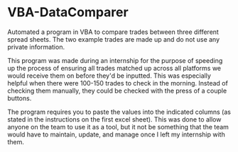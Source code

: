 # VBA-DataComparer
Automated a program in VBA to compare trades between three different spread sheets. The two example trades are made up and do not use any private information.

This program was made during an internship for the purpose of speeding up the process of ensuring all trades matched up across all platforms we would receive them on before they'd be inputted. This was especially helpful when there were 100-150 trades to check in the morning. Instead of checking them manually, they could be checked with the press of a couple buttons.

The program requires you to paste the values into the indicated columns (as stated in the instructions on the first excel sheet). This was done to allow anyone on the team to use it as a tool, but it not be something that the team would have to maintain, update, and manage once I left my internship with them.
